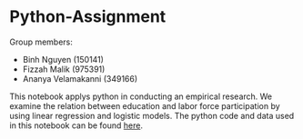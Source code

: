 # Python-Assignment
Group members:
- Binh Nguyen (150141)
- Fizzah Malik	(975391)
- Ananya Velamakanni	(349166)

This notebook applys python in conducting an empirical research. We examine the relation between education and labor force participation by using linear regression and logistic models. 
The python code and data used in this notebook can be found [here](https://github.com/BinhNguyen71/Python-Assignment/blob/master/Education_And_Employment.ipynb).
